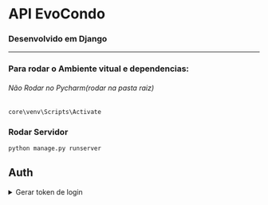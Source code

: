 # API EvoCondo
### Desenvolvido em Django 
___
### Para rodar o Ambiente vitual e dependencias: 
###### Não Rodar no Pycharm(rodar na pasta raiz)

~~~
core\venv\Scripts\Activate
~~~

### Rodar Servidor
~~~
python manage.py runserver
~~~

## Auth
<details><summary>Gerar token de login</summary>
<p>

#### 
#### url: /auth/newuser/
~~~
url: /login/
~~~

</p>
</details>
